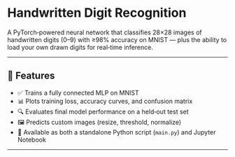 # Handwritten Digit Recognition

A PyTorch‑powered neural network that classifies 28×28 images of handwritten digits (0–9) with ≥98% accuracy on MNIST — plus the ability to load your own drawn digits for real‑time inference.

---

## 🚀 Features

- ✅ Trains a fully connected MLP on MNIST  
- 📊 Plots training loss, accuracy curves, and confusion matrix  
- 🔍 Evaluates final model performance on a held‑out test set  
- 🖼️ Predicts custom images (resize, threshold, normalize)  
- 📓 Available as both a standalone Python script (`main.py`) and Jupyter Notebook

---
